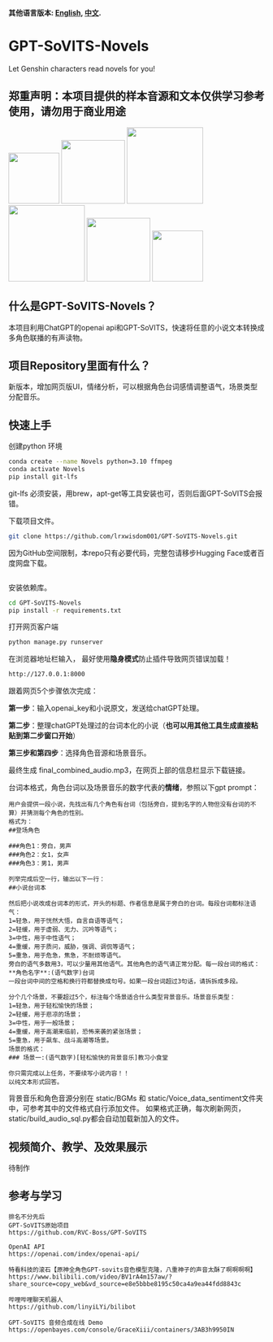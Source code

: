 **其他语言版本: [English](README.md), [中文](README_zh.md).**

# GPT-SoVITS-Novels
Let Genshin characters read novels for you!

## 郑重声明：本项目提供的样本音源和文本仅供学习参考使用，请勿用于商业用途
<img src="https://github.com/lrxwisdom001/GPT-SoVITS-Novels/assets/106758196/69cb3a68-9f6e-4211-bc9b-9222efdac845" height="100">
<img src="https://github.com/lrxwisdom001/GPT-SoVITS-Novels/assets/106758196/69cb3a68-9f6e-4211-bc9b-9222efdac845" height="125">
<img src="https://github.com/lrxwisdom001/GPT-SoVITS-Novels/assets/106758196/69cb3a68-9f6e-4211-bc9b-9222efdac845" height="150">

<img src="https://github.com/lrxwisdom001/GPT-SoVITS-Novels/assets/106758196/69cb3a68-9f6e-4211-bc9b-9222efdac845" height="150">
<img src="https://github.com/lrxwisdom001/GPT-SoVITS-Novels/assets/106758196/69cb3a68-9f6e-4211-bc9b-9222efdac845" height="125">
<img src="https://github.com/lrxwisdom001/GPT-SoVITS-Novels/assets/106758196/69cb3a68-9f6e-4211-bc9b-9222efdac845" height="100">

## 什么是GPT-SoVITS-Novels？
本项目利用ChatGPT的openai api和GPT-SoVITS，快速将任意的小说文本转换成多角色联播的有声读物。

## 项目Repository里面有什么？
新版本，增加网页版UI，情绪分析，可以根据角色台词感情调整语气，场景类型分配音乐。

## 快速上手
创建python 环境
 ```bash
conda create --name Novels python=3.10 ffmpeg
conda activate Novels
pip install git-lfs

  ```
git-lfs 必须安装，用brew，apt-get等工具安装也可，否则后面GPT-SoVITS会报错。

下载项目文件。
 ```bash
git clone https://github.com/lrxwisdom001/GPT-SoVITS-Novels.git
  ```
因为GitHub空间限制，本repo只有必要代码，完整包请移步Hugging Face或者百度网盘下载。
 ```bash
  ```

安装依赖库。
 ```bash
cd GPT-SoVITS-Novels
pip install -r requirements.txt
  ```


打开网页客户端
 ```bash
python manage.py runserver
  ```
在浏览器地址栏输入， 最好使用**隐身模式**防止插件导致网页错误加载！
 ```md
http://127.0.0.1:8000
  ```

跟着网页5个步骤依次完成：

**第一步**：输入openai_key和小说原文，发送给chatGPT处理。

**第二步**：整理chatGPT处理过的台词本化的小说（**也可以用其他工具生成直接粘贴到第二步窗口开始**）

**第三步和第四步**：选择角色音源和场景音乐。

最终生成 final_combined_audio.mp3，在网页上部的信息栏显示下载链接。

台词本格式，角色台词以及场景音乐的数字代表的**情绪**，参照以下gpt prompt：
 ```prompt
 用户会提供一段小说，先找出有几个角色有台词（包括旁白，提到名字的人物但没有台词的不算）并猜测每个角色的性别。
格式为：
##登场角色

###角色1：旁白，男声
###角色2：女1，女声
###角色3：男1，男声

列举完成后空一行，输出以下一行：
##小说台词本

然后把小说改成台词本的形式，开头的标题、作者信息是属于旁白的台词。每段台词都标注语气：
1=轻急，用于恍然大悟，自言自语等语气；
2=轻缓，用于虚弱、无力、沉吟等语气；
3=中性，用于中性语气；
4=重缓，用于质问，威胁，强调、调侃等语气；
5=重急，用于危急，焦急，不耐烦等语气。
旁白的语气多数用3，可以少量用其他语气。其他角色的语气请正常分配。每一段台词的格式：
**角色名字**:(语气数字)台词
一段台词中间的空格和换行符都替换成句号。如果一段台词超过3句话，请拆拆成多段。

分个几个场景，不要超过5个，标注每个场景适合什么类型背景音乐。场景音乐类型：
1=轻急，用于轻松愉快的场景；
2=轻缓，用于悲凉的场景；
3=中性，用于一般场景；
4=重缓，用于高潮来临前，恐怖来袭的紧张场景；
5=重急，用于飙车、战斗高潮等场景。
场景的格式：
### 场景一:(语气数字)[轻松愉快的背景音乐]教习小食堂

你只需完成以上任务，不要续写小说内容！！
以纯文本形式回答。
  ```
背景音乐和角色音源分别在 static/BGMs 和 static/Voice_data_sentiment文件夹中，可参考其中的文件格式自行添加文件。
如果格式正确，每次刷新网页，static/build_audio_sql.py都会自动加载新加入的文件。





## 视频简介、教学、及效果展示
待制作


## 参考与学习
 ```code
排名不分先后
GPT-SoVITS原始项目
https://github.com/RVC-Boss/GPT-SoVITS

OpenAI API
https://openai.com/index/openai-api/

特看科技的滚石【原神全角色GPT-sovits音色模型克隆，八重神子的声音太酥了啊啊啊啊】 
https://www.bilibili.com/video/BV1rA4m157aw/?share_source=copy_web&vd_source=e8e5bbbe8195c50ca4a9ea44fdd8843c

哔哩哔哩聊天机器人
https://github.com/linyiLYi/bilibot

GPT-SoVITS 音频合成在线 Demo
https://openbayes.com/console/GraceXiii/containers/3AB3h9950IN
  ```
